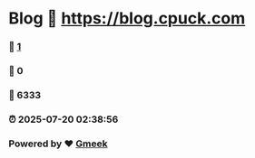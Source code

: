 # Blog :link: https://blog.cpuck.com 
### :page_facing_up: [1](https://blog.cpuck.com/tag.html) 
### :speech_balloon: 0 
### :hibiscus: 6333 
### :alarm_clock: 2025-07-20 02:38:56 
### Powered by :heart: [Gmeek](https://github.com/Meekdai/Gmeek)

